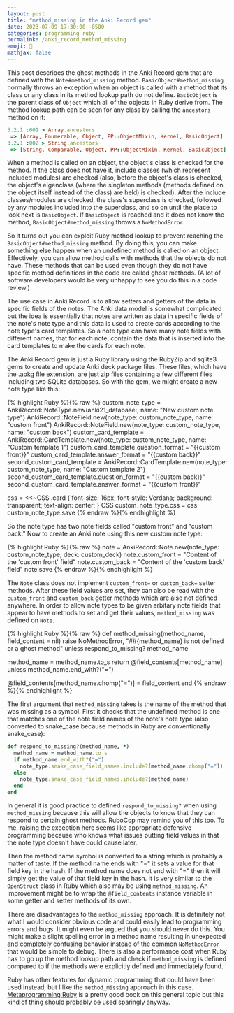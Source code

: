 ```yaml
---
layout: post
title: "method_missing in the Anki Record gem"
date: 2023-07-09 17:30:00 -0500
categories: programming ruby
permalink: /anki_record_method_missing
emoji: 👻
mathjax: false
---
```


This post describes the ghost methods in the Anki Record gem that are defined with the `Note#method_missing` method. `BasicObject#method_missing` normally throws an exception when an object is called with a method that its class or any class in its method lookup path do not define. `BasicObject` is the parent class of `Object` which all of the objects in Ruby derive from. The method lookup path can be seen for any class by calling the `ancestors` method on it:

```ruby
3.2.1 :001 > Array.ancestors
 => [Array, Enumerable, Object, PP::ObjectMixin, Kernel, BasicObject]
3.2.1 :002 > String.ancestors
 => [String, Comparable, Object, PP::ObjectMixin, Kernel, BasicObject]
```

When a method is called on an object, the object's class is checked for the method. If the class does not have it, include classes (which represent included modules) are checked (also, before the object's class is checked, the object's eigenclass (where the singleton methods (methods defined on the object itself instead of the class) are held) is checked). After the include classes/modules are checked, the class's superclass is checked, followed by any modules included into the superclass, and so on until the place to look next is `BasicObject`. If `BasicObject` is reached and it does not know the method, `BasicObject#method_missing` throws a `NoMethodError`.

So it turns out you can exploit Ruby method lookup to prevent reaching the `BasicObject#method_missing` method. By doing this, you can make something else happen when an undefined method is called on an object. Effectively, you can allow method calls with methods that the objects do not have. These methods that can be used even though they do not have specific method definitions in the code are called ghost methods. (A lot of software developers would be very unhappy to see you do this in a code review.)

The use case in Anki Record is to allow setters and getters of the data in specific fields of the notes. The Anki data model is somewhat complicated but the idea is essentially that notes are written as data in specific fields of the note's note type and this data is used to create cards according to the note type's card templates. So a note type can have many note fields with different names, that for each note, contain the data that is inserted into the card templates to make the cards for each note.

The Anki Record gem is just a Ruby library using the RubyZip and sqlite3 gems to create and update Anki deck package files. These files, which have the .apkg file extension, are just zip files containing a few different files including two SQLite databases. So with the gem, we might create a new note type like this:

{% highlight Ruby %}{% raw %}
custom_note_type = AnkiRecord::NoteType.new(anki21_database:,
                                            name: "New custom note type")
AnkiRecord::NoteField.new(note_type: custom_note_type,
                          name: "custom front")
AnkiRecord::NoteField.new(note_type: custom_note_type,
                          name: "custom back")
custom_card_template = AnkiRecord::CardTemplate.new(note_type: custom_note_type,
                                                    name: "Custom template 1")
custom_card_template.question_format = "{{custom front}}"
custom_card_template.answer_format = "{{custom back}}"
second_custom_card_template = AnkiRecord::CardTemplate.new(note_type: custom_note_type,
                                                            name: "Custom template 2")
second_custom_card_template.question_format = "{{custom back}}"
second_custom_card_template.answer_format = "{{custom front}}"

css = <<~CSS
  .card {
    font-size: 16px;
    font-style: Verdana;
    background: transparent;
    text-align: center;
  }
CSS
custom_note_type.css = css
custom_note_type.save
{% endraw %}{% endhighlight %}

So the note type has two note fields called "custom front" and "custom back." Now to create an Anki note using this new custom note type:

{% highlight Ruby %}{% raw %}
note = AnkiRecord::Note.new(note_type: custom_note_type, deck: custom_deck)
note.custom_front = "Content of the 'custom front' field"
note.custom_back = "Content of the 'custom back' field"
note.save
{% endraw %}{% endhighlight %}

The `Note` class does not implement `custom_front=` or `custom_back=` setter methods. After these field values are set, they can also be read with the `custom_front` and `custom_back` getter methods which are also not defined anywhere. In order to allow note types to be given arbitary note fields that appear to have methods to set and get their values, `method_missing` was defined on `Note`.

{% highlight Ruby %}{% raw %}
def method_missing(method_name, field_content = nil)
  raise NoMethodError, "##{method_name} is not defined or a ghost method" unless respond_to_missing? method_name

  method_name = method_name.to_s
  return @field_contents[method_name] unless method_name.end_with?("=")

  @field_contents[method_name.chomp("=")] = field_content
end
{% endraw %}{% endhighlight %}

The first argument that `method_missing` takes is the name of the method that was missing as a symbol. First it checks that the undefined method is one that matches one of the note field names of the note's note type (also converted to snake_case because methods in Ruby are conventionally snake_case):

```ruby
def respond_to_missing?(method_name, *)
  method_name = method_name.to_s
  if method_name.end_with?("=")
    note_type.snake_case_field_names.include?(method_name.chomp("="))
  else
    note_type.snake_case_field_names.include?(method_name)
  end
end
```

In general it is good practice to defined `respond_to_missing?` when using `method_missing` because this will allow the objects to know that they can respond to certain ghost methods. RuboCop may remind you of this too. To me, raising the exception here seems like appropriate defensive programming because who knows what issues putting field values in that the note type doesn't have could cause later.

Then the method name symbol is converted to a string which is probably a matter of taste. If the method name ends with "=" it sets a value for that field key in the hash. If the method name does not end with "=" then it will simply get the value of that field key in the hash. It is very similar to the `OpenStruct` class in Ruby which also may be using `method_missing`. An improvement might be to wrap the `@field_contents` instance variable in some getter and setter methods of its own.

There are disadvantages to the `method_missing` approach. It is definitely not what I would consider obvious code and could easily lead to programming errors and bugs. It might even be argued that you should never do this. You might make a slight spelling error in a method name resulting in unexpected and completely confusing behavior instead of the common `NoMethodError` that would be simple to debug. There is also a performance cost when Ruby has to go up the method lookup path and check if `method_missing` is defined compared to if the methods were explicitly defined and immediately found.

Ruby has other features for dynamic programming that could have been used instead, but I like the `method_missing` approach in this case. [Metaprogramming Ruby](https://pragprog.com/titles/ppmetr2/metaprogramming-ruby-2/) is a pretty good book on this general topic but this kind of thing should probably be used sparingly anyway.
